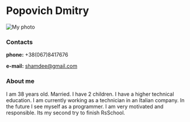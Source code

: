 # Popovich Dmitry
![My photo](https://i.ibb.co/41LgKXJ/camphoto-1804928587.jpg)
### Contacts
**phone:** +38(067)8417676

**e-mail:** shamdee@gmail.com
### About me
I am 38 years old. Married. I have 2 children. I have a higher technical education. I am currently working as a technician in an Italian company. In the future I see myself as a programmer. I am very motivated and responsible. Its my second try to finish RsSchool.
